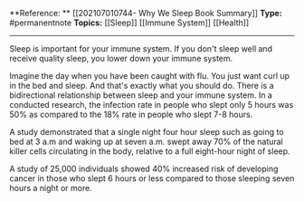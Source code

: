

**Reference: ** [[202107010744-  Why We Sleep Book Summary]]
**Type:** #permanentnote 
**Topics:** [[Sleep]] [[Immune System]] [[Health]]

----

Sleep is important for your immune system. If you don't sleep well and receive quality sleep, you lower down your immune system. 

Imagine the day when you have been caught with flu. You just want curl up in the bed and sleep. And that's exactly what you should do. There is a bidirectional relationship between sleep and your immune system.
In a conducted research, the infection rate in people who slept only 5 hours was 50% as compared to the 18% rate in people who slept 7-8 hours.

A study demonstrated that a single night four hour sleep such as going to bed at 3 a.m and waking up at seven a.m. swept away 70% of the natural killer cells circulating in the body, relative to a full eight-hour night of sleep.

A study of 25,000 individuals showed 40% increased risk of developing cancer in those who slept 6 hours or less compared to those sleeping seven hours a night or more.
